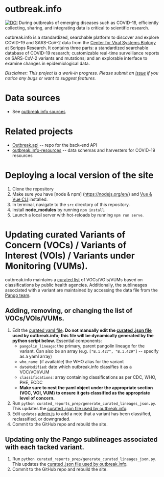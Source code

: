 # outbreak.info
[![DOI](https://zenodo.org/badge/243126729.svg)](https://zenodo.org/badge/latestdoi/243126729)
During outbreaks of emerging diseases such as COVID-19, efficiently collecting, sharing, and integrating data is critical to scientific research.

outbreak.info is a standardized, searchable platform to discover and explore COVID-19 and SARS-CoV-2 data from the [Center for Viral Systems Biology](http://cvisb.org/) at Scripps Research. It contains three parts: a standardized searchable database of COVID-19 research; customizable real-time surveillance reports on SARS-CoV-2 variants and mutations; and an explorable interface to examine changes in epidemiological data.

*Disclaimer: This project is a work-in progress. Please submit an [issue](https://github.com/SuLab/outbreak.info/issues) if you notice any bugs or want to suggest features.*

# Data sources
- See [outbreak.info sources](https://outbreak.info/sources)

# Related projects
- [Outbreak.api](https://github.com/biothings/outbreak.api) -- repo for the back-end API
- [outbreak.info-resources](https://github.com/SuLab/outbreak.info-resources) -- data schemas and harvesters for COVID-19 resources

# Deploying a local version of the site
1. Clone the repository
2. Make sure you have [node & npm] (https://nodejs.org/en/) and [Vue & Vue CLI](https://cli.vuejs.org/guide/installation.html) installed.
3. In terminal, navigate to the `src` directory of this repository.
4. Install **node_modules** by running `npm install`.
5. Launch a local server with hot-reloads by running `npm run serve`.

# Updating curated Variants of Concern (VOCs) / Variants of Interest (VOIs) / Variants under Monitoring (VUMs).
outbreak.info maintains a [curated list](https://github.com/outbreak-info/outbreak.info/blob/master/curated_reports_prep/curated_lineages.yaml) of VOCs/VOIs/VUMs based on classifications by public health agencies. Additionally, the sublineages associated with a variant are maintained by accessing the data file from the [Pango team](https://github.com/cov-lineages/lineages-website/blob/master/data/lineages.yml).

## Adding, removing, or changing the list of VOCs/VOIs/VUMs.
1. Edit the [curated yaml file](https://github.com/outbreak-info/outbreak.info/blob/master/curated_reports_prep/curated_lineages.yaml). **Do not manually edit the [curated .json file](https://github.com/outbreak-info/outbreak.info/blob/master/web/src/assets/genomics/curated_lineages.json) used by outbreak.info; this file will be dynamically generated by the python script below.** Essential components:
    - `pangolin_lineage`: the primary, parent pangolin lineage for the variant. Can also be an array (e.g. `["B.1.427", "B.1.429"]` -- specify as a yaml array)
    - `who_name`: (if available) the WHO alias for the variant
    - `dateModified`: date which outbreak.info classifies it as a VOC/VOI/VUM
    - `classifications`: array containing classifications as per CDC, WHO, PHE, ECDC
    - **Make sure to nest the yaml object under the appropriate section (VOC, VOI, VUM) to ensure it gets classified as the appropriate level of concern.**
2. Run `python curated_reports_prep/generate_curated_lineages_json.py`. This updates the [curated .json file used by outbreak.info](https://github.com/outbreak-info/outbreak.info/blob/master/web/src/assets/genomics/curated_lineages.json).
3. Edit `updates` [admin.js](https://github.com/outbreak-info/outbreak.info/blob/master/web/src/store/modules/admin.js) to add a note that a variant has been classified, reclassified, or downgraded.
4. Commit to the GitHub repo and rebuild the site.

## Updating only the Pango sublineages associated with each tacked variant.
1. Run `python curated_reports_prep/generate_curated_lineages_json.py`. This updates the [curated .json file used by outbreak.info](https://github.com/outbreak-info/outbreak.info/blob/master/web/src/assets/genomics/curated_lineages.json).
2. Commit to the GitHub repo and rebuild the site.
